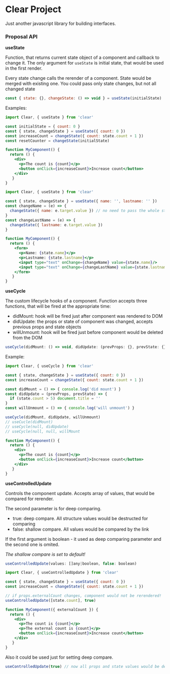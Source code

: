 # Clear Project

Just another javascript library for building interfaces.

### Proposal API

**useState**

Function, that returns current state object of a component and callback to change it.
The only argument for `useState` is initial state, that would be used in the first render.

Every state change calls the rerender of a component.
State would be merged with existing one. You could pass only state changes, but not all changed state

```js
const { state: {}, changeState: () => void } = useState(initialState)
```

Examples:

```jsx
import Clear, { useState } from 'clear'

const initialState = { count: 0 }
const { state, changeState } = useState({ count: 0 })
const increaseCount = changeState({ count: state.count + 1 })
const resetCounter = changeState(initialState)

function MyComponent() {
  return () {
    <div>
      <p>The count is {count}</p>
      <button onClick={increaseCount}>Increase count</button>
    </div>
   }
}
```


```jsx
import Clear, { useState } from 'clear'

const { state, changeState } = useState({ name: '', lastname: '' })
const changeName = (e) => {
  changeState({ name: e.target.value }) // no need to pass the whole state, it would be merged internally with the last one
}
const changeLastName = (e) => {
  changeState({ lastname: e.target.value })
}

function MyComponent() {
  return () {
    <form>
      <p>Name: {state.name}</p>
      <p>Lastname: {state.lastname}</p>
      <input type="text" onChange={changeName} value={state.name}/>
      <input type="text" onChange={changeLastName} value={state.lastname}/>
    </form>
   }
}
```

**useCycle**

The custom lifecycle hooks of a component. Function accepts three functions, that will be fired at the appropriate time:
- didMount: hook will be fired just after component was rendered to DOM
- didUpdate: the props or state of component was changed, accepts previous props and state objects
- willUnmount: hook will be fired just before component would be deleted from the DOM

```js
useCycle(didMount: () => void, didUpdate: (prevProps: {}, prevState: {}) => void, willUnmount: () => void)
```

Example:

```jsx
import Clear, { useCycle } from 'clear'

const { state, changeState } = useState({ count: 0 })
const increaseCount = changeState({ count: state.count + 1 })

const didMount = () => { console.log('did mount') }
const didUpdate = (prevProps, prevState) => {
  if (state.count > 5) document.title = ''
}
const willUnmount = () => { console.log('will unmount') }

useCycle(didMount, didUpdate, willUnmount)
// useCucle(didMount)
// useCycle(null, didUpdate)
// useCycle(null, null, willMount

function MyComponent() {
  return () {
    <div>
      <p>The count is {count}</p>
      <button onClick={increaseCount}>Increase count</button>
    </div>
   }
}
```

**useControlledUpdate**

Controls the component update. Accepts array of values, that would be compared for rerender.

The second parameter is for deep comparing.
- true: deep compare. All structure values would be destructed for comparing
- false: shallow compare. All values would be compared by the link

If the first argument is boolean - it used as deep comparing parameter and the second one is omited.

_The shallow compare is set to default!_

```js
useControlledUpdate(values: []any|boolean, false: boolean)
```

```jsx
import Clear, { useControlledUpdate } from 'clear'

const { state, changeState } = useState({ count: 0 })
const increaseCount = changeState({ count: state.count + 1 })

// if props.externalCount changes, component would not be rerendered!
useControlledUpdate([state.count], true)

function MyComponent({ externalCount }) {
  return () {
    <div>
      <p>The count is {count}</p>
      <p>The external count is {count}</p>
      <button onClick={increaseCount}>Increase count</button>
    </div>
   }
}
```

Also it could be used just for setting deep compare.

```js
useControlledUpdate(true) // now all props and state values would be deep compared
```
